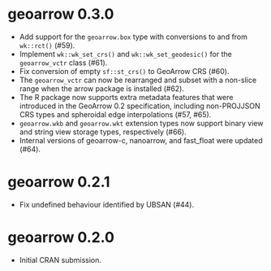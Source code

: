# geoarrow 0.3.0

* Add support for the `geoarrow.box` type with conversions to
  and from `wk::rct()` (#59).
* Implement `wk::wk_set_crs()` and `wk::wk_set_geodesic()` for the
  `geoarrow_vctr` class (#61).
* Fix conversion of empty `sf::st_crs()` to GeoArrow CRS (#60).
* The `geoarrow_vctr` can now be rearranged and subset with a non-slice
  range when the arrow package is installed (#62).
* The R package now supports extra metadata features that were introduced
  in the GeoArrow 0.2 specification, including non-PROJJSON CRS types
  and spheroidal edge interpolations (#57, #65).
* `geoarrow.wkb` and `geoarrow.wkt` extension types now support
  binary view and string view storage types, respectively (#66).
* Internal versions of geoarrow-c, nanoarrow, and fast_float were updated
  (#64).

# geoarrow 0.2.1

* Fix undefined behaviour identified by UBSAN (#44).

# geoarrow 0.2.0

* Initial CRAN submission.
